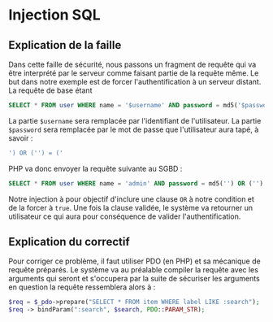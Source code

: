 # Injection SQL
## Explication de la faille
Dans cette faille de sécurité, nous passons un fragment de requête qui va être interprété par le serveur comme faisant partie de la requête même.
Le but dans notre exemple est de forcer l'authentification à un serveur distant.
La requête de base étant
```sql
SELECT * FROM user WHERE name = '$username' AND password = md5('$password');
```

La partie `$username` sera remplacée par l'identifiant de l'utilisateur.
La partie `$password` sera remplacée par le mot de passe que l'utilisateur aura tapé, à savoir :
```sql
') OR ('') = ('
```

PHP va donc envoyer la requête suivante au SGBD : 
```sql
SELECT * FROM user WHERE name = 'admin' AND password = md5('') OR ('') = ('');
```

Notre injection à pour objectif d'inclure une clause `OR` à notre condition et de la forcer à `true`. Une fois la clause validée, le système va retourner un utilisateur ce qui aura pour conséquence de valider l'authentification.

## Explication du correctif
Pour corriger ce problème, il faut utiliser PDO (en PHP) et sa mécanique de requête préparés. Le système va au préalable compiler la requête avec les arguments qui seront et s'occupera par la suite de sécuriser les arguments en question la requête ressemblera alors à : 
```php
$req = $_pdo->prepare("SELECT * FROM item WHERE label LIKE :search");
$req -> bindParam(":search", $search, PDO::PARAM_STR);
```

